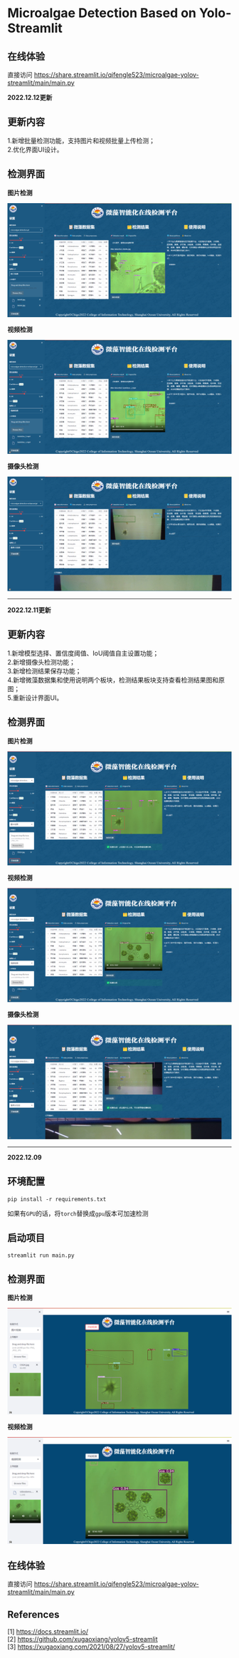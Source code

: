# Microalgae Detection Based on Yolo-Streamlit

## 在线体验

直接访问 <https://share.streamlit.io/qifengle523/microalgae-yolov-streamlit/main/main.py>

__2022.12.12更新__

## 更新内容

1.新增批量检测功能，支持图片和视频批量上传检测；\
2.优化界面UI设计。

## 检测界面
**图片检测**

![image detection](data/images/image3.png)

**视频检测**

![video detection](data/images/video3.png)

**摄像头检测**

![video detection](data/images/camera2.png)

------------
__2022.12.11更新__

## 更新内容

1.新增模型选择、置信度阈值、IoU阈值自主设置功能；\
2.新增摄像头检测功能；\
3.新增检测结果保存功能；\
4.新增微藻数据集和使用说明两个板块，检测结果板块支持查看检测结果图和原图；\
5.重新设计界面UI。

## 检测界面
**图片检测**

![image detection](data/images/image2.png)

**视频检测**

![video detection](data/images/video2.png)

**摄像头检测**

![video detection](data/images/camera.png)

------------
__2022.12.09__

## 环境配置

```
pip install -r requirements.txt
```

如果有`GPU`的话，将`torch`替换成`gpu`版本可加速检测

## 启动项目

```
streamlit run main.py
```
## 检测界面
**图片检测**

![image detection](data/images/image.png)

**视频检测**

![video detection](data/images/video.png)

## 在线体验

直接访问 <https://share.streamlit.io/qifengle523/microalgae-yolov-streamlit/main/main.py>

## References
[1] <https://docs.streamlit.io/>\
[2] <https://github.com/xugaoxiang/yolov5-streamlit>\
[3] <https://xugaoxiang.com/2021/08/27/yolov5-streamlit/>